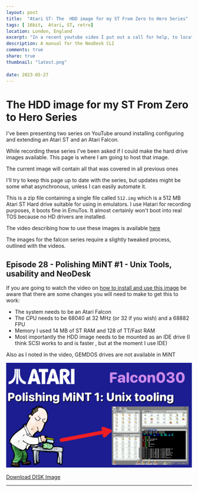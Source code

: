 ```yaml
---
layout: post
title:  "Atari ST: The  HDD image for my ST From Zero to Hero Series"
tags: [ 16bit,  Atari, ST, retro]
location: London, England
excerpt: "In a recent youtube video I put out a call for help, to locate a copy of the manual for the Atari ST app, NeoDesc CLI."
description: A manual for the NeoDesk CLI
comments: true
share: true
thumbnail: "latest.png"

date: 2023-05-27
---
```





# The  HDD image for my ST From Zero to Hero Series

I've been presenting two series on YouTube around installing configuring and extending an Atari ST and an Atari Falcon.

While recording these series I've been asked if I could make the hard drive images available. This page is where I am going to host that image.

The current image will contain all that was covered in all previous ones

I'll try to keep this page up to date with the series, but updates might be some what asynchronous, unless I can easily automate it.

This is a zip file containing a single file called `512.img` which is a 512 MB Atari ST Hard drive suitable for using in emulators. I use Hatari for recording purposes, it boots fine in EmuTos. It almost certainly won't boot into real TOS because no HD drivers are installed.

The video describing how to use these images is available [here](https://youtu.be/WRRTCyj7Xfs)

The images for the falcon series require a slightly tweaked process, outlined with the videos.



## Episode 28 - Polishing MiNT #1 - Unix Tools, usability and NeoDesk


If you are going 
to watch the video on [how to install and use this image](https://youtu.be/WRRTCyj7Xfs)
be aware that there are some changes you will need to make to get this to work:

- The system needs to be an Atari Falcon
- The CPU needs to be 68040 at 32 MHz (or 32 if you wish) and a 68882 FPU
- Memory I used 14 MB of ST RAM and 128 of TT/Fast RAM
- Most importantly the HDD image needs to be mounted as an IDE drive (I think SCSI works to and is faster , but at the moment I use IDE)

Also as I noted in the video, GEMDOS drives are not available in MiNT

![Thumbnail for the episode](../thumbs/ep-028-mint-cli-1.png)

<div class="downloadButton">
    <a href="https://www.dropbox.com/scl/fi/ga2fj38bhs94w404swyd8/ep_028_hdd_img.zip?rlkey=xcdc65otzzejy0skwm1ag8891&dl=1" class="downloadLink" >Download DISK Image </a>
</div>



---

